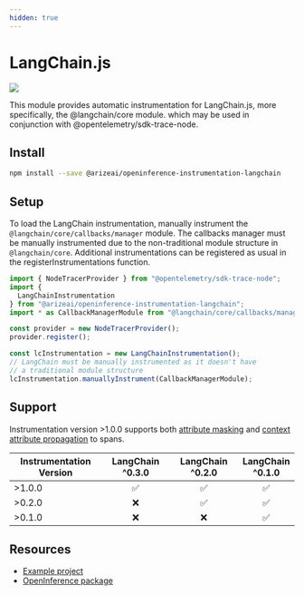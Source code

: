 ```yaml
---
hidden: true
---
```


# LangChain.js

[![](https://badge.fury.io/js/@arizeai%2Fopeninference-instrumentation-langchain.svg)](https://www.npmjs.com/package/@arizeai/openinference-instrumentation-langchain)

This module provides automatic instrumentation for LangChain.js, more specifically, the @langchain/core module. which may be used in conjunction with @opentelemetry/sdk-trace-node.

## Install

```bash
npm install --save @arizeai/openinference-instrumentation-langchain
```

## Setup

To load the LangChain instrumentation, manually instrument the `@langchain/core/callbacks/manager` module. The callbacks manager must be manually instrumented due to the non-traditional module structure in `@langchain/core`. Additional instrumentations can be registered as usual in the registerInstrumentations function.

```typescript
import { NodeTracerProvider } from "@opentelemetry/sdk-trace-node";
import { 
  LangChainInstrumentation 
} from "@arizeai/openinference-instrumentation-langchain";
import * as CallbackManagerModule from "@langchain/core/callbacks/manager";

const provider = new NodeTracerProvider();
provider.register();

const lcInstrumentation = new LangChainInstrumentation();
// LangChain must be manually instrumented as it doesn't have 
// a traditional module structure
lcInstrumentation.manuallyInstrument(CallbackManagerModule);

```

## Support

Instrumentation version >1.0.0 supports both [attribute masking](../how-to-tracing/advanced/masking-span-attributes.md) and [context attribute propagation](../how-to-tracing/add-metadata/customize-spans.md) to spans.

<table data-full-width="false"><thead><tr><th width="226">Instrumentation Version</th><th width="177" align="center">LangChain ^0.3.0</th><th width="181" align="center">LangChain ^0.2.0</th><th align="center">LangChain ^0.1.0</th></tr></thead><tbody><tr><td>>1.0.0</td><td align="center">✅</td><td align="center">✅</td><td align="center">✅</td></tr><tr><td>>0.2.0</td><td align="center">❌</td><td align="center">✅</td><td align="center">✅</td></tr><tr><td>>0.1.0</td><td align="center">❌</td><td align="center">❌</td><td align="center">✅</td></tr></tbody></table>

## Resources

* [Example project](https://github.com/Arize-ai/openinference/blob/main/js/packages/openinference-instrumentation-langchain/examples)
* [OpenInference package](https://github.com/Arize-ai/openinference/blob/main/js/packages/openinference-instrumentation-langchain)
